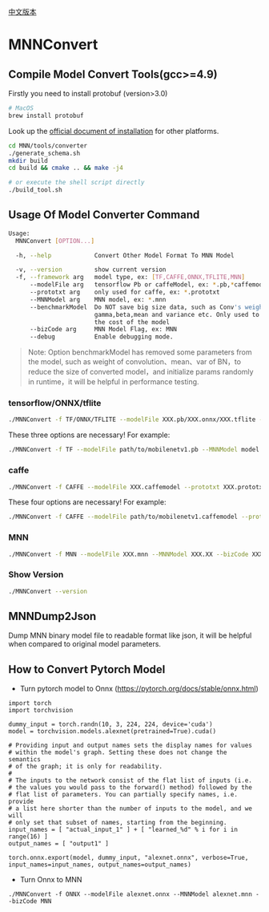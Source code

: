 [中文版本](README_CN.md)

# MNNConvert

## Compile Model Convert Tools(gcc>=4.9)
Firstly you need to install protobuf (version>3.0)
```bash
# MacOS
brew install protobuf
```
Look up the [official document of installation](https://github.com/protocolbuffers/protobuf/tree/master/src) for other platforms.

```bash
cd MNN/tools/converter
./generate_schema.sh
mkdir build
cd build && cmake .. && make -j4

# or execute the shell script directly
./build_tool.sh
```

## Usage Of Model Converter Command

```bash
Usage:
  MNNConvert [OPTION...]

  -h, --help            Convert Other Model Format To MNN Model

  -v, --version         show current version
  -f, --framework arg   model type, ex: [TF,CAFFE,ONNX,TFLITE,MNN]
      --modelFile arg   tensorflow Pb or caffeModel, ex: *.pb,*caffemodel
      --prototxt arg    only used for caffe, ex: *.prototxt
      --MNNModel arg    MNN model, ex: *.mnn
      --benchmarkModel  Do NOT save big size data, such as Conv's weight,BN's
                        gamma,beta,mean and variance etc. Only used to test
                        the cost of the model
      --bizCode arg     MNN Model Flag, ex: MNN
      --debug           Enable debugging mode.
```

> Note: Option benchmarkModel has removed some parameters from the model, such as weight of convolution、mean、var of BN，to reduce the size of converted model，and initialize params randomly in runtime，it will be helpful in performance testing.

### tensorflow/ONNX/tflite

```bash
./MNNConvert -f TF/ONNX/TFLITE --modelFile XXX.pb/XXX.onnx/XXX.tflite --MNNModel XXX.XX --bizCode XXX
```

These three options are necessary!
For example:

```bash
./MNNConvert -f TF --modelFile path/to/mobilenetv1.pb --MNNModel model.mnn --bizCode MNN
```

### caffe

```bash
./MNNConvert -f CAFFE --modelFile XXX.caffemodel --prototxt XXX.prototxt --MNNModel XXX.XX --bizCode XXX
```

These four options are necessary!
For example:

```bash
./MNNConvert -f CAFFE --modelFile path/to/mobilenetv1.caffemodel --prototxt path/to/mobilenetv1.prototxt --MNNModel model.mnn --bizCode MNN
```

### MNN

```bash
./MNNConvert -f MNN --modelFile XXX.mnn --MNNModel XXX.XX --bizCode XXX
```

### Show Version

```bash
./MNNConvert --version
```

## MNNDump2Json
Dump MNN binary model file to readable format like json, it will be helpful when compared to original model parameters.

## How to Convert Pytorch Model
- Turn pytorch model to Onnx (https://pytorch.org/docs/stable/onnx.html)

```
import torch
import torchvision

dummy_input = torch.randn(10, 3, 224, 224, device='cuda')
model = torchvision.models.alexnet(pretrained=True).cuda()

# Providing input and output names sets the display names for values
# within the model's graph. Setting these does not change the semantics
# of the graph; it is only for readability.
#
# The inputs to the network consist of the flat list of inputs (i.e.
# the values you would pass to the forward() method) followed by the
# flat list of parameters. You can partially specify names, i.e. provide
# a list here shorter than the number of inputs to the model, and we will
# only set that subset of names, starting from the beginning.
input_names = [ "actual_input_1" ] + [ "learned_%d" % i for i in range(16) ]
output_names = [ "output1" ]

torch.onnx.export(model, dummy_input, "alexnet.onnx", verbose=True, input_names=input_names, output_names=output_names)
```

- Turn Onnx to MNN

```
./MNNConvert -f ONNX --modelFile alexnet.onnx --MNNModel alexnet.mnn --bizCode MNN
```

